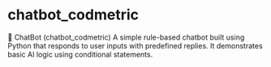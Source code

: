 # chatbot_codmetric
💬 ChatBot (chatbot_codmetric)  A simple rule-based chatbot built using Python that responds to user inputs with predefined replies. It demonstrates basic AI logic using conditional statements.
